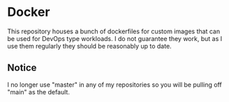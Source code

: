 # Docker

This repository houses a bunch of dockerfiles for custom images
that can be used for DevOps type workloads. I do not guarantee
they work, but as I use them regularly they should be reasonably
up to date.


## Notice
I no longer use "master" in any of my repositories so you will be pulling off "main"
as the default.
